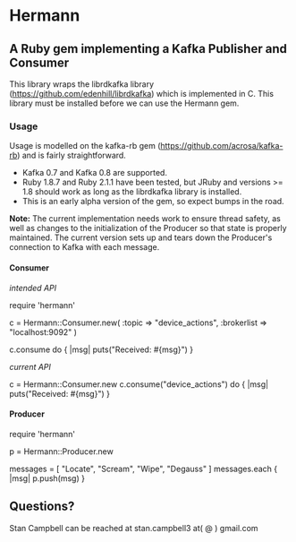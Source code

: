 # Hermann
## A Ruby gem implementing a Kafka Publisher and Consumer

This library wraps the librdkafka library (https://github.com/edenhill/librdkafka) which is implemented in C.  This library must be installed before we can use the Hermann gem.

### Usage

Usage is modelled on the kafka-rb gem (https://github.com/acrosa/kafka-rb) and is fairly straightforward.

- Kafka 0.7 and Kafka 0.8 are supported.
- Ruby 1.8.7 and Ruby 2.1.1 have been tested, but JRuby and versions >= 1.8 should work as long as the librdkafka library is installed.
- This is an early alpha version of the gem, so expect bumps in the road.

**Note:**  The current implementation needs work to ensure thread safety, as well as changes to the initialization of the Producer so that state is properly maintained.
The current version sets up and tears down the Producer's connection to Kafka with each message.

#### Consumer

*intended API*

require 'hermann'

c = Hermann::Consumer.new( :topic => "device_actions", :brokerlist => "localhost:9092" )

c.consume do {
    |msg| puts("Received: #{msg}")
}

*current API*

c = Hermann::Consumer.new
c.consume("device_actions") do {
    |msg| puts("Received: #{msg}")
}

#### Producer

require 'hermann'

p = Hermann::Producer.new

messages = [ "Locate", "Scream", "Wipe", "Degauss" ]
messages.each {
    |msg| p.push(msg)
}

## Questions?

Stan Campbell can be reached at stan.campbell3 at( @ ) gmail.com


